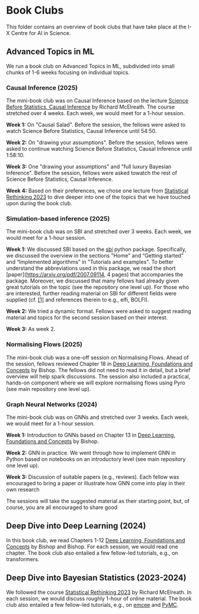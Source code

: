 # Book Clubs

This folder contains an overview of book clubs that have take place at the I-X Centre for AI in Science.

## Advanced Topics in ML

We run a book club on Advanced Topics in ML, subdivided into small chunks of 1-6 weeks focusing on individual topics.

### Causal Inference (2025)

The mini-book club was on Causal Inference based on the lecture [Science Before Statistics, Causal Inference](https://www.youtube.com/watch?v=KNPYUVmY3NM) by Richard McElreath. The course stretched over 4 weeks. Each week, we would meet for a 1-hour session.

**Week 1:**  On "Causal Salad". Before the session, the fellows were asked to watch Science Before Statistics, Causal Inference until 54:50.

**Week 2:**  On "drawing your assumptions". Before the session, fellows were asked to continue watching Science Before Statistics, Causal Inference until 1:58:10.

**Week 3:** One "drawing your assumptions" and "full luxury Bayesian Inference". Before the session, fellows were asked towatch the rest of Science Before Statistics, Causal Inference.

**Week 4:** Based on their preferences, we chose one lecture from [Statistical Rethinking 2023](https://www.youtube.com/watch?v=FdnMWdICdRs&list=PLDcUM9US4XdPz-KxHM4XHt7uUVGWWVSus) to dive deeper into one of the topics that we have touched upon during the book club.


### Simulation-based inference (2025)

The mini-book club was on SBI and stretched over 3 weeks. Each week, we would meet for a 1-hour session.

**Week 1:**  We discussed SBI based on the [sbi](https://sbi-dev.github.io/sbi/latest/) python package. Specifically, we discussed the overview in the sections "Home" and “Getting started” and “Implemented algorithms” in "Tutorials and examples". To better understand the abbreviations used in this package, we read the short [paper](https://arxiv.org/pdf/2007.09114, 4 pages) that accompanies the package. Moreover, we discussed that many fellows had already given great tutorials on the topic (see the repository one level up). For those who are interested, further reading material on SBI for different fields were supplied (cf. [[1]](https://simulation-based-inference.org/) and references therein to e.g., elfi, BOLFI).

**Week 2:**  We tried a dynamic format. Fellows were asked to suggest reading material and topics for the second session based on their interest. 

**Week 3:**  As week 2.

### Normalising Flows (2025)

The mini-book club was a one-off session on Normalising Flows. Ahead of the session, fellows reviewed Chapter 18 in [Deep Learning, Foundations and Concepts](https://link.springer.com/book/10.1007/978-3-031-45468-4) by Bishop. The fellows did not need to read it in detail, but a brief overview will help spark discussions. The session also included a practical, hands-on component where we will explore normalising flows using Pyro (see main repository one level up). 

### Graph Neural Networks (2024)

The mini-book club was on GNNs and stretched over 3 weeks. Each week, we would meet for a 1-hour session.

**Week 1:** Introduction to GNNs based on Chapter 13 in [Deep Learning, Foundations and Concepts](https://link.springer.com/book/10.1007/978-3-031-45468-4) by Bishop.

**Week 2:** GNN in practice. We went through how to implement GNN in Python based on notebooks on an introductory level (see main repository one level up).

**Week 3:** Discussion of suitable papers (e.g., reviews). Each fellow was encouraged to bring a paper or illustrate how GNN come into play in their own research

The sessions will take the suggested material as their starting point, but, of course, you are all encouraged to share good

## Deep Dive into Deep Learning (2024)

In this book club, we read Chapters 1-12 [Deep Learning, Foundations and Concepts](https://link.springer.com/book/10.1007/978-3-031-45468-4) by Bishop and Bishop. For each session, we would read one chapter. The book club also entailed a few fellow-led tutorials, e.g., on transformers.

## Deep Dive into Bayesian Statistics (2023-2024)

We followed the course [Statistical Rethinking 2023](https://www.youtube.com/watch?v=FdnMWdICdRs&list=PLDcUM9US4XdPz-KxHM4XHt7uUVGWWVSus) by Richard McElreath. In each session, we would discuss roughly 1-hour of online material. The book club also entailed a few fellow-led tutorials, e.g., on [emcee](https://emcee.readthedocs.io/en/stable/) and [PyMC](https://www.pymc.io/welcome.html).
